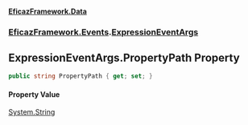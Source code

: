 #### [EficazFramework.Data](EficazFrameworkData.md 'EficazFramework Data')
### [EficazFramework.Events](EficazFrameworkData.md#EficazFramework.Events 'EficazFramework.Events').[ExpressionEventArgs](EficazFramework.Events/ExpressionEventArgs.md 'EficazFramework.Events.ExpressionEventArgs')

## ExpressionEventArgs.PropertyPath Property

```csharp
public string PropertyPath { get; set; }
```

#### Property Value
[System.String](https://docs.microsoft.com/en-us/dotnet/api/System.String 'System.String')